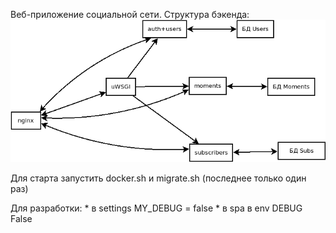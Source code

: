 Веб-приложение социальной сети.
Структура бэкенда:
![структура бэка](https://raw.githubusercontent.com/CUzkov/m-skull/main/struct.png)

Для старта запустить docker.sh и migrate.sh (последнее только один раз)

Для разработки:
    * в settings MY_DEBUG = false
    * в spa в env DEBUG False
